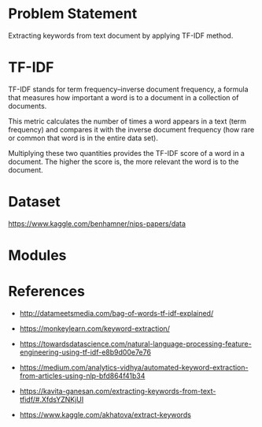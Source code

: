 # Problem Statement

Extracting keywords from text document by applying TF-IDF method.

# TF-IDF

TF-IDF stands for term frequency–inverse document frequency, a formula that measures how important a word is to a document in a collection of documents.

This metric calculates the number of times a word appears in a text (term frequency) and compares it with the inverse document frequency (how rare or common that word is in the entire data set).

Multiplying these two quantities provides the TF-IDF score of a word in a document. The higher the score is, the more relevant the word is to the document.

# Dataset

https://www.kaggle.com/benhamner/nips-papers/data

# Modules

# References

- http://datameetsmedia.com/bag-of-words-tf-idf-explained/

- https://monkeylearn.com/keyword-extraction/

- https://towardsdatascience.com/natural-language-processing-feature-engineering-using-tf-idf-e8b9d00e7e76

- https://medium.com/analytics-vidhya/automated-keyword-extraction-from-articles-using-nlp-bfd864f41b34

- https://kavita-ganesan.com/extracting-keywords-from-text-tfidf/#.XfdsYZNKjUI

- https://www.kaggle.com/akhatova/extract-keywords
